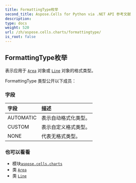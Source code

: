 ```yaml
---
title: FormattingType枚举
second_title: Aspose.Cells for Python via .NET API 参考文献
description:
type: docs
weight: 520
url: /zh/aspose.cells.charts/formattingtype/
is_root: false
---
```

## FormattingType枚举
表示应用于 [`Area`](/cells/python-net/zh/aspose.cells.drawing/area) 对象或 [`Line`](/cells/python-net/zh/aspose.cells.drawing/line) 对象的格式类型。



FormattingType 类型公开以下成员：

### 字段
|字段|描述|
| :- | :- |
| AUTOMATIC |表示自动格式化类型。|
| CUSTOM |表示自定义格式类型。|
| NONE |代表无格式类型。|



### 也可以看看
* 模块[`aspose.cells.charts`](..)
* 类 [`Area`](/cells/python-net/zh/aspose.cells.drawing/area)
* 类 [`Line`](/cells/python-net/zh/aspose.cells.drawing/line)
